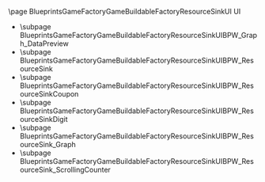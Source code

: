 \page BlueprintsGameFactoryGameBuildableFactoryResourceSinkUI UI
- \subpage BlueprintsGameFactoryGameBuildableFactoryResourceSinkUIBPW_Graph_DataPreview
- \subpage BlueprintsGameFactoryGameBuildableFactoryResourceSinkUIBPW_ResourceSink
- \subpage BlueprintsGameFactoryGameBuildableFactoryResourceSinkUIBPW_ResourceSinkCoupon
- \subpage BlueprintsGameFactoryGameBuildableFactoryResourceSinkUIBPW_ResourceSinkDigit
- \subpage BlueprintsGameFactoryGameBuildableFactoryResourceSinkUIBPW_ResourceSink_Graph
- \subpage BlueprintsGameFactoryGameBuildableFactoryResourceSinkUIBPW_ResourceSink_ScrollingCounter

